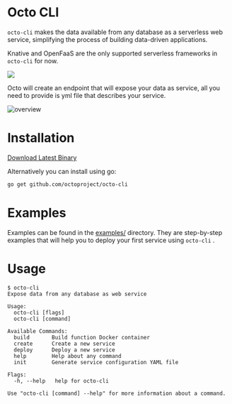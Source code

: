 # Octo CLI

`octo-cli`  makes the data available from any database as a serverless web service, simplifying the process of building data-driven applications. 

Knative and OpenFaaS are the only supported serverless frameworks in `octo-cli` for now.

<img src="https://user-images.githubusercontent.com/20528562/92412306-1b8d1880-f154-11ea-974e-8b610cbb4ea4.png" max-width="100%" />



Octo will create an endpoint that will expose your data as service, all you need to provide is yml file that describes your service.

![overview](https://user-images.githubusercontent.com/20528562/92733888-b9652b00-f380-11ea-9643-9845953050dd.png)

# Installation
[Download Latest Binary](https://github.com/octoproject/octo-cli/releases/latest)

Alternatively you can install using go:

```bash
go get github.com/octoproject/octo-cli
```

# Examples
Examples can be found in the [examples/](https://github.com/octoproject/octo-cli/tree/master/examples) directory. They are step-by-step examples that will help you to deploy your first service using 
 `octo-cli` .

# Usage

```
$ octo-cli      
Expose data from any database as web service

Usage:
  octo-cli [flags]
  octo-cli [command]

Available Commands:
  build       Build function Docker container
  create      Create a new service
  deploy      Deploy a new service
  help        Help about any command
  init        Generate service configuration YAML file

Flags:
  -h, --help   help for octo-cli

Use "octo-cli [command] --help" for more information about a command.

```

